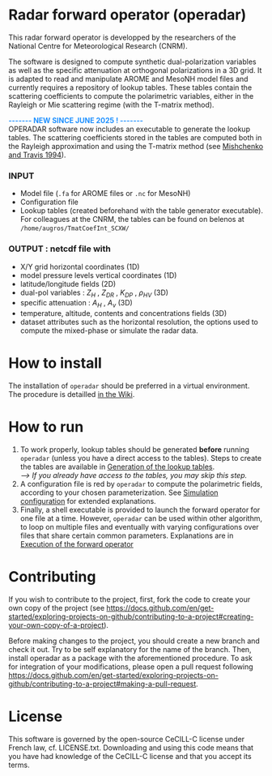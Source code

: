 # Radar forward operator (operadar)
This radar forward operator is developped by the researchers of the National Centre for Meteorological Research (CNRM).

The software is designed to compute synthetic dual-polarization variables as well as the specific attenuation at orthogonal polarizations in a 3D grid.
It is adapted to read and manipulate AROME and MesoNH model files and currently requires a repository of lookup tables. These tables contain the scattering coefficients to compute the polarimetric variables, either in the Rayleigh or Mie scattering regime (with the T-matrix method). 

<span style='color:DodgerBlue;font-weight:bold'>------- NEW SINCE JUNE 2025 ! -------</span>
<br>OPERADAR software now includes an executable to generate the lookup tables. The scattering coefficients stored in the tables are computed both in the Rayleigh approximation and using the T-matrix method (see [Mishchenko and Travis 1994](https://www.sciencedirect.com/science/article/pii/0030401894907315?via%3Dihub)).

### INPUT
* Model file (`.fa` for AROME files or `.nc` for MesoNH)
* Configuration file
* Lookup tables (created beforehand with the table generator executable). For colleagues at the CNRM, the tables can be found on belenos at `/home/augros/TmatCoefInt_SCXW/`

### OUTPUT : netcdf file with
* X/Y grid horizontal coordinates (1D)
* model pressure levels vertical coordinates (1D)
* latitude/longitude fields (2D)
* dual-pol variables : $Z_{H}$ , $Z_{DR}$ , $K_{DP}$ , $\rho_{HV}$ (3D)
* specific attenuation : $A_{H}$ , $A_{v}$ (3D)
* temperature, altitude, contents and concentrations fields (3D)
* dataset attributes such as the horizontal resolution, the options used to compute the mixed-phase or simulate the radar data.

# How to install
The installation of `operadar` should be preferred in a virtual environment. The procedure is detailled [in the Wiki](https://github.com/UMR-CNRM/operadar/wiki/Installation-tutorial).


# How to run
1) To work properly, lookup tables should be generated **before** running `operadar` (unless you have a direct access to the tables).
Steps to create the tables are available in [Generation of the lookup tables](https://github.com/UMR-CNRM/operadar/wiki/Generation-of-the-lookup-tables).<br>*--> If you already have access to the tables, you may skip this step.*
2) A configuration file is red by `operadar` to compute the polarimetric fields, according to your chosen parameterization. See [Simulation configuration](https://github.com/UMR-CNRM/operadar/wiki/Simulation-configuration) for extended explanations.
3) Finally, a shell executable is provided to launch the forward operator for one file at a time. However, `operadar` can be used within other algorithm, to loop on multiple files and eventually with varying configurations over files that share certain common parameters. Explanations are in [Execution of the forward operator](https://github.com/UMR-CNRM/operadar/wiki/Execution-of-the-forward-operator)

# Contributing
If you wish to contribute to the project, first, fork the code to create your own copy of the project (see https://docs.github.com/en/get-started/exploring-projects-on-github/contributing-to-a-project#creating-your-own-copy-of-a-project).

Before making changes to the project, you should create a new branch and check it out. Try to be self explanatory for the name of the branch. Then, install operadar as a package with the aforementioned procedure.
To ask for integration of your modifications, please open a pull request following https://docs.github.com/en/get-started/exploring-projects-on-github/contributing-to-a-project#making-a-pull-request.

# License
This software is governed by the open-source CeCILL-C license under French law, cf. LICENSE.txt. Downloading and using this code means that you have had knowledge of the CeCILL-C license and that you accept its terms.

